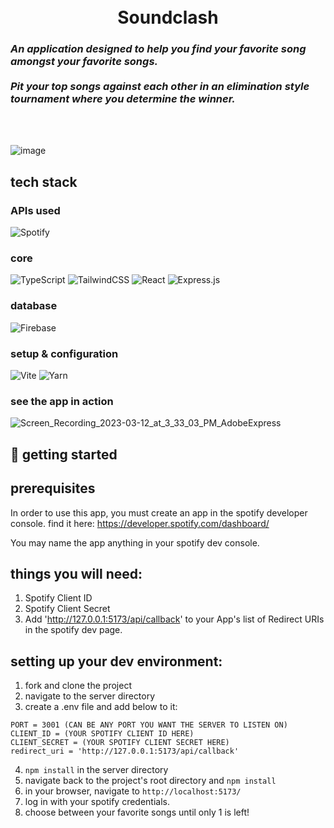 <h1 align="center">
  <br>
    Soundclash
    <h3 align="left">
        <i>An application designed to help you find your favorite song amongst your favorite songs.</i>
        <br></br>
        <i>Pit your top songs against each other in an elimination style tournament where you determine the winner.</i>
    </h3>
    <br></br>
</h1>

![image](https://user-images.githubusercontent.com/60834712/224577786-ca7d334a-84ca-4cab-ae82-0513e9022070.png)

## tech stack

### APIs used

![Spotify](https://img.shields.io/badge/Spotify-1ED760?style=for-the-badge&logo=spotify&logoColor=white)

### core

![TypeScript](https://img.shields.io/badge/typescript-%23007ACC.svg?style=for-the-badge&logo=typescript&logoColor=white)
![TailwindCSS](https://img.shields.io/badge/tailwindcss-%2338B2AC.svg?style=for-the-badge&logo=tailwind-css&logoColor=white)
![React](https://img.shields.io/badge/react-%2320232a.svg?style=for-the-badge&logo=react&logoColor=%2361DAFB)
![Express.js](https://img.shields.io/badge/express.js-%23404d59.svg?style=for-the-badge&logo=express&logoColor=%2361DAFB)

### database

![Firebase](https://img.shields.io/badge/Firebase-039BE5?style=for-the-badge&logo=Firebase&logoColor=white)

### setup & configuration

![Vite](https://img.shields.io/badge/vite-%23646CFF.svg?style=for-the-badge&logo=vite&logoColor=white)
![Yarn](https://img.shields.io/badge/yarn-%232C8EBB.svg?style=for-the-badge&logo=yarn&logoColor=white)

### see the app in action

![Screen_Recording_2023-03-12_at_3_33_03_PM_AdobeExpress](https://user-images.githubusercontent.com/60834712/224578188-9ae62760-c1b9-4076-a189-5a86a48a05d1.gif)

## 🚀 getting started

## prerequisites

In order to use this app, you must create an app in the spotify developer console. find it here: https://developer.spotify.com/dashboard/

You may name the app anything in your spotify dev console.

## things you will need:

1. Spotify Client ID
2. Spotify Client Secret
3. Add 'http://127.0.0.1:5173/api/callback' to your App's list of Redirect URIs in the spotify dev page.

## setting up your dev environment:

1. fork and clone the project
2. navigate to the server directory
3. create a .env file and add below to it:

```
PORT = 3001 (CAN BE ANY PORT YOU WANT THE SERVER TO LISTEN ON)
CLIENT_ID = (YOUR SPOTIFY CLIENT ID HERE)
CLIENT_SECRET = (YOUR SPOTIFY CLIENT SECRET HERE)
redirect_uri = 'http://127.0.0.1:5173/api/callback'
```

4. `npm install` in the server directory
5. navigate back to the project's root directory and `npm install`
6. in your browser, navigate to `http://localhost:5173/`
7. log in with your spotify credentials.
8. choose between your favorite songs until only 1 is left!
